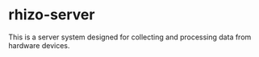 # rhizo-server
This is a server system designed for collecting and processing data from hardware devices.
